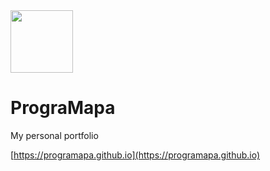 <img src="https://programapa.github.io/img/programapa-logo-gris-circulo.png" width="100" height="100">

# PrograMapa
My personal portfolio 

[https://programapa.github.io](https://programapa.github.io)





